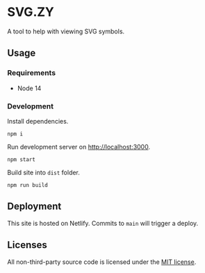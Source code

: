 # SVG.ZY

A tool to help with viewing SVG symbols.

## Usage

### Requirements

- Node 14

### Development

Install dependencies.

```shell
npm i
```

Run development server on [http://localhost:3000](http://localhost:3000).

```shell
npm start
```

Build site into `dist` folder.

```shell
npm run build
```

## Deployment

This site is hosted on Netlify. Commits to `main` will trigger a deploy.

## Licenses

All non-third-party source code is licensed under the [MIT license](http://opensource.org/licenses/mit-license.php).
